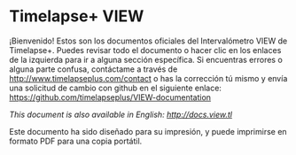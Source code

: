 # Timelapse+ VIEW

¡Bienvenido! Estos son los documentos oficiales del Intervalómetro VIEW de Timelapse+. Puedes revisar todo el documento o hacer clic en los enlaces de la izquierda para ir a alguna sección específica. Si encuentras errores o alguna parte confusa, contáctame a través de <http://www.timelapseplus.com/contact> o has la corrección tú mismo y envía una solicitud de cambio con github en el siguiente enlace: <https://github.com/timelapseplus/VIEW-documentation>

<i>This document is also available in English: <http://docs.view.tl></i>

Este documento ha sido diseñado para su impresión, y puede imprimirse en formato PDF para una copia portátil.
